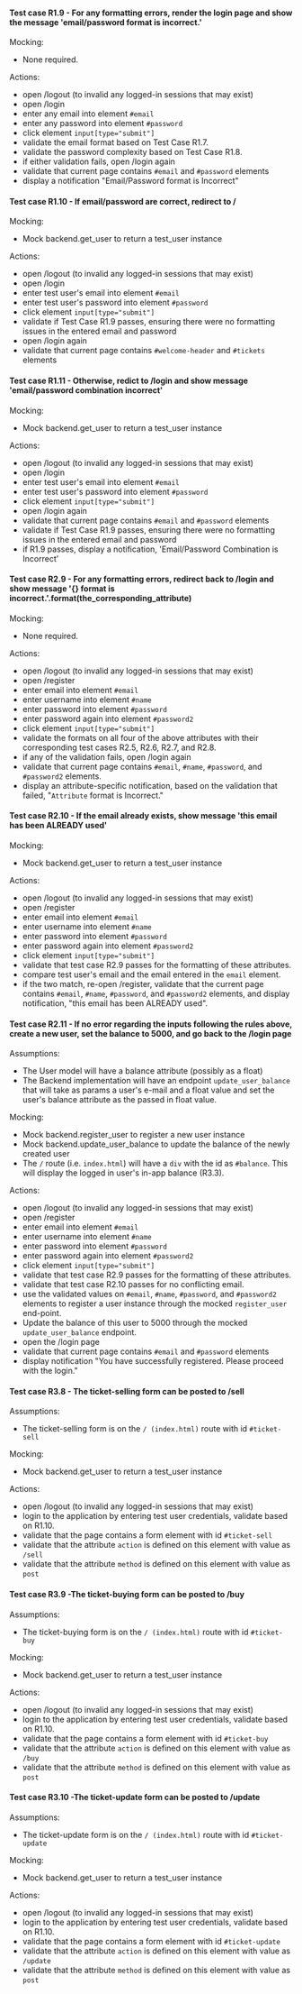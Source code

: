 
#### Test case R1.9 - For any formatting errors, render the login page and show the message 'email/password format is incorrect.'
Mocking:

-   None required.

Actions:

-   open /logout (to invalid any logged-in sessions that may exist)
-   open /login
-   enter any email into element  `#email`
-   enter any password into element  `#password`
-   click element  `input[type="submit"]`
-   validate the email format based on Test Case R1.7.
- validate the password complexity based on Test Case R1.8.
- if either validation fails,  open /login again
-   validate that current page contains  `#email` and `#password` elements
-  display a notification "Email/Password format is Incorrect"

#### Test case R1.10 - If email/password are correct, redirect to /
Mocking:

-   Mock backend.get_user to return a test_user instance

Actions:

-   open /logout (to invalid any logged-in sessions that may exist)
-   open /login
-   enter test user's email into element  `#email`
-   enter test user's password into element  `#password`
-   click element  `input[type="submit"]`
- validate if Test Case R1.9 passes, ensuring there were no formatting issues in the entered email and password
-   open /login again
-   validate that current page contains  `#welcome-header` and `#tickets` elements

#### Test case R1.11 - Otherwise, redict to /login and show message 'email/password combination incorrect'
Mocking:

-   Mock backend.get_user to return a test_user instance

Actions:

-   open /logout (to invalid any logged-in sessions that may exist)
-   open /login
-   enter test user's email into element  `#email`
-   enter test user's password into element  `#password`
-   click element  `input[type="submit"]`
-   open /login again
-   validate that current page contains  `#email` and `#password` elements
- validate if Test Case R1.9 passes, ensuring there were no formatting issues in the entered email and password
- if R1.9 passes, display a notification, 'Email/Password Combination is Incorrect’

#### Test case R2.9 - For any formatting errors, redirect back to /login and show message '{} format is incorrect.'.format(the_corresponding_attribute)
Mocking:

-   None required.

Actions:

-   open /logout (to invalid any logged-in sessions that may exist)
-   open /register
-   enter email into element  `#email`
- enter username into element `#name`
-   enter password into element  `#password`
- enter password again into element `#password2`
-   click element  `input[type="submit"]`
-   validate the formats on all four of the above attributes with their corresponding test cases R2.5, R2.6, R2.7, and R2.8.
- if any of the validation fails,  open /login again
- validate that current page contains  `#email`, `#name`, `#password`, and `#password2` elements.
- display an attribute-specific notification, based on the validation that failed, "`Attribute` format is Incorrect."

#### Test case R2.10 - If the email already exists, show message 'this email has been ALREADY used'

Mocking:

-   Mock backend.get_user to return a test_user instance

Actions:
-   open /logout (to invalid any logged-in sessions that may exist)
-   open /register
-   enter email into element  `#email`
- enter username into element `#name`
-   enter password into element  `#password`
- enter password again into element `#password2`
-   click element  `input[type="submit"]`
-   validate that test case R2.9 passes for the formatting of these attributes.
-  compare test user's email and the email entered in the `email` element.
- if the two match, re-open /register, validate that the current page contains  `#email`, `#name`, `#password`, and `#password2` elements, and display notification, "this email has been ALREADY used".

#### Test case R2.11 - If no error regarding the inputs following the rules above, create a new user, set the balance to 5000, and go back to the /login page

Assumptions:

- The User model will have a balance attribute (possibly as a float)
- The Backend implementation will have an endpoint `update_user_balance` that will take as params a user's e-mail and a float value and set the user's balance attribute as the passed in float value.

Mocking:

-   Mock backend.register_user to register a new user instance
- Mock backend.update_user_balance to update the balance of the newly created user 
- The `/` route (i.e. `index.html`) will have a `div` with the id as `#balance`. This will display the logged in user's in-app balance (R3.3).

Actions:
-   open /logout (to invalid any logged-in sessions that may exist)
-   open /register
-   enter email into element  `#email`
- enter username into element `#name`
-   enter password into element  `#password`
- enter password again into element `#password2`
-   click element  `input[type="submit"]`
-   validate that test case R2.9 passes for the formatting of these attributes.
-  validate that test case R2.10 passes for no conflicting email.
- use the validated values on `#email`, `#name`, `#password`, and `#password2` elements to register a user instance through the mocked `register_user` end-point.
-  Update the balance of this user to 5000 through the mocked `update_user_balance` endpoint.
- open the /login page
- validate that current page contains  `#email` and `#password` elements
- display notification "You have successfully registered. Please proceed with the login."

#### Test case R3.8  - The ticket-selling form can be posted to /sell

Assumptions:

- The ticket-selling form is on the `/ (index.html)` route with id `#ticket-sell`

Mocking:

-   Mock backend.get_user to return a test_user instance

Actions:
-   open /logout (to invalid any logged-in sessions that may exist)
-   login to the application by entering test user credentials, validate based on R1.10.
- validate that the page contains a form element with id `#ticket-sell`
- validate that the attribute `action` is defined on this element with value as `/sell`
- validate that the attribute `method` is defined on this element with value as `post`

#### Test case R3.9  -The ticket-buying form can be posted to /buy
Assumptions:

- The ticket-buying form is on the `/ (index.html)` route with id `#ticket-buy`

Mocking:

-   Mock backend.get_user to return a test_user instance

Actions:
-   open /logout (to invalid any logged-in sessions that may exist)
-   login to the application by entering test user credentials, validate based on R1.10.
- validate that the page contains a form element with id `#ticket-buy`
- validate that the attribute `action` is defined on this element with value as `/buy`
- validate that the attribute `method` is defined on this element with value as `post`


#### Test case R3.10  -The ticket-update form can be posted to /update
Assumptions:

- The ticket-update form is on the `/ (index.html)` route with id `#ticket-update`

Mocking:

-   Mock backend.get_user to return a test_user instance

Actions:
-   open /logout (to invalid any logged-in sessions that may exist)
-   login to the application by entering test user credentials, validate based on R1.10.
- validate that the page contains a form element with id `#ticket-update`
- validate that the attribute `action` is defined on this element with value as `/update`
- validate that the attribute `method` is defined on this element with value as `post`